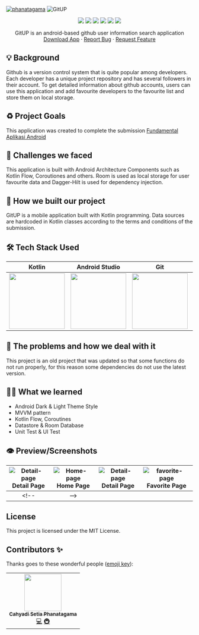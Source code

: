 
[![phanatagama](https://circleci.com/gh/phanatagama/GitUP.svg?style=svg)](https://circleci.com/gh/phanatagama/GitUP)
![GitUP](https://socialify.git.ci/phanatagama/GitUP/image?description=1&font=KoHo&forks=1&issues=1&pattern=Overlapping%20Hexagons&pulls=1&stargazers=1&theme=Auto)
<p align="center">
<img src="https://img.shields.io/badge/kotlin-%237F52FF.svg?style=for-the-badge&logo=kotlin&logoColor=white" />
<img src="https://img.shields.io/badge/Android-3DDC84?style=for-the-badge&logo=android&logoColor=white" />
<img src="https://img.shields.io/badge/figma-%23F24E1E.svg?style=for-the-badge&logo=figma&logoColor=white" />
<img src="https://img.shields.io/badge/git-%23F05033.svg?style=for-the-badge&logo=git&logoColor=white" />
<img src="https://img.shields.io/badge/github-%23121011.svg?style=for-the-badge&logo=github&logoColor=white" />
<img src="https://img.shields.io/badge/Android%20Studio-3DDC84.svg?style=for-the-badge&logo=android-studio&logoColor=whitehttps://img.shields.io/badge/Visual%20Studio%20Code-0078d7.svg?style=for-the-badge&logo=visual-studio-code&logoColor=white" />
  </p>
  <p align="center">
    GitUP is an android-based github user information search application
    <br />
    <a href="https://github.com/phanatagama/GitUP/releases/download/v.1.0.0-beta/GitUP-App-Beta.apk">Download App</a>
    ·
    <a href="https://github.com/phanatagama/GitUP/issues/new">Report Bug</a>
    ·
    <a href="https://github.com/phanatagama/GitUP/issues/new">Request Feature</a>
  </p>

## 💡 Background
Github is a version control system that is quite popular among developers. Each developer has a unique project repository and has several followers in their account. To get detailed information about github accounts, users can use this application and add favourite developers to the favourite list and store them on local storage.

## ♻️ Project Goals
This application was created to complete the submission [Fundamental Aplikasi Android](https://www.dicoding.com/academies/14)

## 🤯 Challenges we faced
This application is built with Android Architecture Components such as Kotlin Flow, Coroutiones and others. Room is used as local storage for user favourite data and Dagger-Hilt is used for dependency injection.

## 🧐 How we built our project
GitUP is a mobile application built with Kotlin programming. Data sources are hardcoded in Kotlin classes according to the terms and conditions of the submission.

## 🛠️ Tech Stack Used
| Kotlin                                                                                                                   | Android Studio                                                                                                                                                               | Git                                                                                   | Github                                                                                                                                         | Figma                                                                           |
|--------------------------------------------------------------------------------------------------------------------------|------------------------------------------------------------------------------------------------------------------------------------------------------------------------------|---------------------------------------------------------------------------------------|------------------------------------------------------------------------------------------------------------------------------------------------|---------------------------------------------------------------------------------|
| <img src="https://upload.wikimedia.org/wikipedia/commons/thumb/7/74/Kotlin_Icon.png/1024px-Kotlin_Icon.png" width="150"> | <img src="https://upload.wikimedia.org/wikipedia/commons/thumb/e/e3/Android_Studio_Icon_%282014-2019%29.svg/1200px-Android_Studio_Icon_%282014-2019%29.svg.png" width="150"> | <img src="https://git-scm.com/images/logos/downloads/Git-Icon-1788C.png" width="150"> | <img src="https://upload.wikimedia.org/wikipedia/commons/thumb/9/91/Octicons-mark-github.svg/2048px-Octicons-mark-github.svg.png" width="150"> | <img src="https://cdn-icons-png.flaticon.com/512/5968/5968705.png" width="150"> 



<!-- ### Extra Library -->
<!-- - [Epoxy](https://github.com/airbnb/epoxy) Complex RecyclerView with difference model type -->

## 🔧 The problems and how we deal with it
This project is an old project that was updated so that some functions do not run properly, for this reason some dependencies do not use the latest version.

## 🧑‍🎓 What we learned
- Android Dark & Light Theme Style
- MVVM pattern
- Kotlin Flow, Coroutines
- Datastore & Room Database
- Unit Test & UI Test

## 👁️ Preview/Screenshots

| ![Detail-page](https://github.com/phanatagama/GitUP/assets/48324618/6d7423c6-83ee-47c0-91fb-46e53bc61430) **Detail Page** | ![Home-page](https://github.com/phanatagama/GitUP/assets/48324618/29e0a6ce-3c18-4739-83e5-72d1c49bc80b) **Home Page** | ![Detail-page](https://github.com/phanatagama/GitUP/assets/48324618/0cc657a9-f955-4a3f-837e-ebee5785af0d) **Detail Page** | ![favorite-page](https://github.com/phanatagama/GitUP/assets/48324618/35f8c881-e719-473f-82d4-57a39c814183) **Favorite Page** |
| :--: | :--: | :--: | :--: |
<!-- |   -->

## License
This project is licensed under the MIT License.

## Contributors ✨

Thanks goes to these wonderful people ([emoji key](https://allcontributors.org/docs/en/emoji-key)):

<!-- ALL-CONTRIBUTORS-LIST:START - Do not remove or modify this section -->
<!-- prettier-ignore-start -->
<!-- markdownlint-disable -->
<table>
  <tr>
    <td align="center"><a href="https://github.com/phanatagama"><img src="https://avatars.githubusercontent.com/u/48324618?s=100?v=4" width="100px;" alt=""/><br /><sub><b>Cahyadi Setia Phanatagama</b></sub></a><br /><a href="https://github.com/phanatagama/GitUP/commits?author=phanatagama" title="Code">💻</a> <a href="#infra-phanatagama" title="Infrastructure (Databases, Build-Tools, etc)">🚇</a></td>
  </tr>
</table>


<!-- markdownlint-restore -->
<!-- prettier-ignore-end -->

<!-- ALL-CONTRIBUTORS-LIST:END -->

